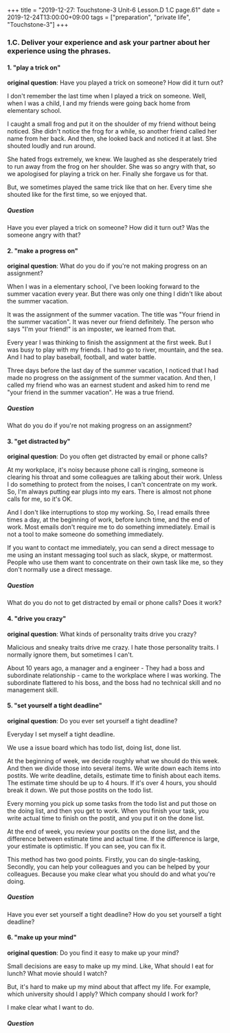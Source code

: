 +++
title =  "2019-12-27: Touchstone-3 Unit-6 Lesson.D 1.C page.61"
date = 2019-12-24T13:00:00+09:00
tags = ["preparation", "private life", "Touchstone-3"]
+++

### 1.C. Deliver your experience and ask your partner about her experience using the phrases.

#### 1. "play a trick on"
**original question**: Have you played a trick on someone? How did it turn out?

I don't remember the last time when I played a trick on someone.
Well, when I was a child, I and my friends were going back home from elementary school.

I caught a small frog and put it on the shoulder of my friend without being noticed.
She didn't notice the frog for a while, so another friend called her name from her back.
And then, she looked back and noticed it at last.
She shouted loudly and run around.

She hated frogs extremely, we knew.
We laughed as she desperately tried to run away from the frog on her shoulder. 
She was so angry with that, so we apologised for playing a trick on her.
Finally she forgave us for that.

But, we sometimes played the same trick like that on her.
Every time she shouted like for the first time, so we enjoyed that.

##### Question
Have you ever played a trick on someone?
How did it turn out?
Was the someone angry with that?

#### 2. "make a progress on"
**original question**: What do you do if you're not making progress on an assignment?

When I was in a elementary school,
I've been looking forward to the summer vacation every year.
But there was only one thing I didn't like about the summer vacation.

It was the assignment of the summer vacation.
The title was "Your friend in the summer vacation".
It was never our friend definitely.
The person who says "I'm your friend!" is an imposter, we learned from that.

Every year I was thinking to finish the assignment at the first week.
But I was busy to play with my friends.
I had to go to river, mountain, and the sea.
And I had to play baseball, football, and water battle.

Three days before the last day of the summer vacation,
I noticed that I had made no progress on the assignment of the summer vacation.
And then, I called my friend who was an earnest student and
asked him to rend me "your friend in the summer vacation".
He was a true friend.

##### Question
What do you do if you're not making progress on an assignment?

#### 3. "get distracted by"
**original question**: Do you often get distracted by email or phone calls?

At my workplace, it's noisy because phone call is ringing,
someone is clearing his throat and some colleagues are talking about their work.
Unless I do something to protect from the noises, I can't concentrate on my work.
So, I'm always putting ear plugs into my ears.
There is almost not phone calls for me, so it's OK.

And I don't like interruptions to stop my working.
So, I read emails three times a day,
at the beginning of work, before lunch time, and the end of work.
Most emails don't require me to do something immediately.
Email is not a tool to make someone do something immediately.

If you want to contact me immediately,
you can send a direct message to me 
using an instant messaging tool such as slack, skype, or mattermost.
People who use them want to concentrate on their own task like me,
so they don't normally use a direct message.

##### Question
What do you do not to get distracted by email or phone calls?
Does it work?

#### 4. "drive you crazy"
**original question**: What kinds of personality traits drive you crazy?

Malicious and sneaky traits drive me crazy. 
I hate those personality traits.
I normally ignore them, but sometimes I can't.

About 10 years ago,
a manager and a engineer - They had a boss and subordinate relationship -
came to the workplace where I was working.
The subordinate flattered to his boss,
and the boss had no technical skill and no management skill.

#### 5. "set yourself a tight deadline"
**original question**: Do you ever set yourself a tight deadline?

Everyday I set myself a tight deadline.

We use a issue board which has todo list, doing list, done list.

At the beginning of week, we decide roughly what we should do this week.
And then we divide those into several items.
We write down each items into postits.
We write deadline, details, estimate time to finish about each items.
The estimate time should be up to 4 hours.
If it's over 4 hours, you should break it down.
We put those postits on the todo list.

Every morning you pick up some tasks from the todo list and put those on the doing list,
and then you get to work.
When you finish your task, you write actual time to finish on the postit,
and you put it on the done list.

At the end of week, you review your postits on the done list,
and the difference between estimate time and actual time.
If the difference is large, your estimate is optimistic. 
If you can see, you can fix it.

This method has two good points.
Firstly, you can do single-tasking,
Secondly, you can help your colleagues and you can be helped by your colleagues.
Because you make clear what you should do and what you're doing.

##### Question

Have you ever set yourself a tight deadline?
How do you set yourself a tight deadline? 

#### 6. "make up your mind"

**original question**: Do you find it easy to make up your mind?

Small decisions are easy to make up my mind.
Like, What should I eat for lunch? 
What movie should I watch?

But, it's hard to make up my mind about that affect my life.
For example, which university should I apply?
Which company should I work for?

I make clear what I want to do.


##### Question
